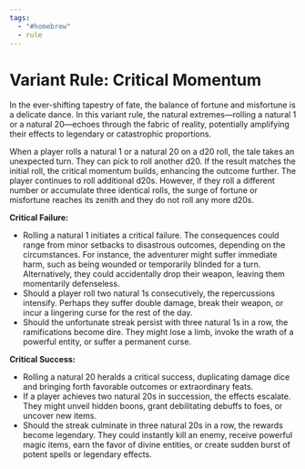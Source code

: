 ```yaml
---
tags:
  - "#homebrew"
  - rule
---
```

# Variant Rule: Critical Momentum

In the ever-shifting tapestry of fate, the balance of fortune and misfortune is a delicate dance. In this variant rule, the natural extremes—rolling a natural 1 or a natural 20—echoes through the fabric of reality, potentially amplifying their effects to legendary or catastrophic proportions.

When a player rolls a natural 1 or a natural 20 on a d20 roll, the tale takes an unexpected turn. They can pick to roll another d20. If the result matches the initial roll, the critical momentum builds, enhancing the outcome further. The player continues to roll additional d20s. However, if they roll a different number or accumulate three identical rolls, the surge of fortune or misfortune reaches its zenith and they do not roll any more d20s.

**Critical Failure:**
- Rolling a natural 1 initiates a critical failure. The consequences could range from minor setbacks to disastrous outcomes, depending on the circumstances. For instance, the adventurer might suffer immediate harm, such as being wounded or temporarily blinded for a turn. Alternatively, they could accidentally drop their weapon, leaving them momentarily defenseless.
- Should a player roll two natural 1s consecutively, the repercussions intensify. Perhaps they suffer double damage, break their weapon, or incur a lingering curse for the rest of the day.
- Should the unfortunate streak persist with three natural 1s in a row, the ramifications become dire. They might lose a limb, invoke the wrath of a powerful entity, or suffer a permanent curse.

**Critical Success:**
- Rolling a natural 20 heralds a critical success, duplicating damage dice and bringing forth favorable outcomes or extraordinary feats.
- If a player achieves two natural 20s in succession, the effects escalate. They might unveil hidden boons, grant debilitating debuffs to foes, or uncover new items.
- Should the streak culminate in three natural 20s in a row, the rewards become legendary. They could instantly kill an enemy, receive powerful magic items, earn the favor of divine entities, or create sudden burst of potent spells or legendary effects.
